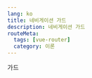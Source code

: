 ```yaml
---
lang: ko
title: 네비게이션 가드
description: 네비게이션 가드
routeMeta:
  tags: [vue-router]
  category: 이론
---
```


가드
